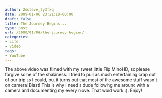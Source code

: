 ```yaml
---
author: 2dsteve_ty3fxq
date: 2009-01-06 23:21:18+00:00
draft: false
title: The Journey Begins...
type: post
url: /2009/01/06/the-journey-begins/
categories:
- Life
- video
tags:
- YouTube
---
```


<object width="445" type="application/x-shockwave-flash" data="http://www.youtube.com/v/CYP7Ous7XeM&hl=en&fs=1&color1=0x2b405b&color2=0x6b8ab6&border=1" height="284"></object>

The above video was filmed with my sweet little Flip MinoHD, so please forgive some of the shakiness. I tried to pull as much entertaining crap out of our trip as I could, but it turns out that most of the awesome stuff wasn't on camera! Blast! This is why I need a dude following me around with a camera and documenting my every move. That word work :). Enjoy!
